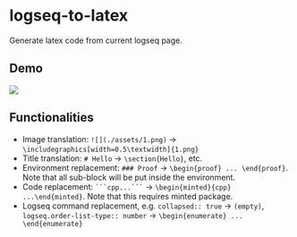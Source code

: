 # logseq-to-latex

Generate latex code from current logseq page.

## Demo

![](./demo.gif)

## Functionalities

- Image translation: `![](./assets/1.png)` -> `\includegraphics[width=0.5\textwidth]{1.png}`
- Title translation: `# Hello` -> `\section{Hello}`, etc.
- Environment replacement: `### Proof` -> `\begin{proof} ... \end{proof}`. Note that all sub-block will be put inside the environment.
- Code replacement: ` ```cpp...``` ` -> `\begin{minted}{cpp} ...\end{minted}`. Note that this requires minted package.
- Logseq command replacement, e.g. `collapsed:: true` -> `(empty)`,
    `logseq.order-list-type:: number` -> `\begin{enumerate} ... \end{enumerate}`
